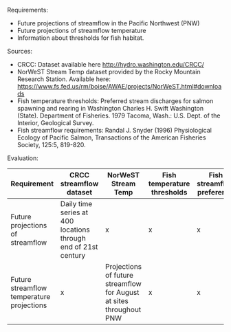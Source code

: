 Requirements:
* Future projections of streamflow in the Pacific Northwest (PNW)
* Future projections of streamflow temperature
* Information about thresholds for fish habitat.

Sources:
* CRCC: Dataset available here http://hydro.washington.edu/CRCC/
* NorWeST Stream Temp dataset provided by the Rocky Mountain Research Station. Available here: https://www.fs.fed.us/rm/boise/AWAE/projects/NorWeST.html#downloads
* Fish temperature thresholds: Preferred stream discharges for salmon spawning and rearing in Washington
Charles H. Swift Washington (State). Department of Fisheries. 1979 Tacoma, Wash.: U.S. Dept. of the Interior, Geological Survey.
* Fish streamflow requirements: Randal J. Snyder (1996) Physiological Ecology of Pacific Salmon, Transactions of the American Fisheries Society, 125:5, 819-820.

Evaluation:

| Requirement | CRCC streamflow dataset | NorWeST Stream Temp | Fish temperature thresholds | Fish streamflow preference |
|---|---|---|---|---|
| Future projections of streamflow | Daily time series at 400 locations through end of 21st century| x | x | x |
| Future streamflow temperature projections | x | Projections of future streamflow for August at sites throughout PNW  | x | x |
